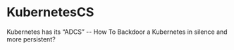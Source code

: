 # KubernetesCS
Kubernetes has its “ADCS” -- How To Backdoor a Kubernetes in silence and more persistent?
